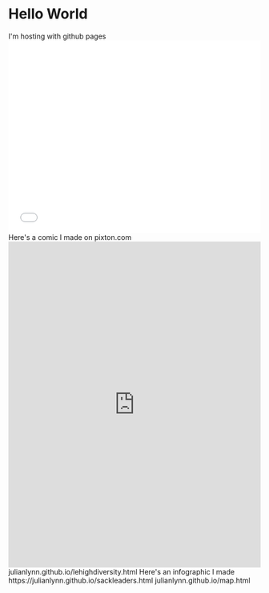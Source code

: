<!DOCTYPE.html>
<html>
<body>
<h1>Hello World</h1>
<p1>I'm hosting with github pages</p1>
<iframe src="//www.pixton.com/embed/p0rdc9lg" frameborder="0" width="100%" height="384" allowfullscreen></iframe>  
</body>
</html>
Here's a comic I made on pixton.com
<iframe src='https://cdn.knightlab.com/libs/timeline3/latest/embed/index.html?source=1BCU8P9pg2aeyO6OGvVkBiXk7HmsSsZEsjGy2nlwDRcI&font=Default&lang=en&initial_zoom=2&height=650' width='100%' height='650' webkitallowfullscreen mozallowfullscreen allowfullscreen frameborder='0'></iframe>
julianlynn.github.io/lehighdiversity.html
Here's an infographic I made
https://julianlynn.github.io/sackleaders.html
julianlynn.github.io/map.html
